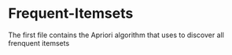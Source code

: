 # Frequent-Itemsets
The first file contains the Apriori algorithm that uses to discover all frenquent itemsets
